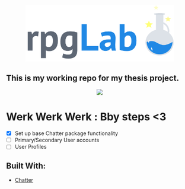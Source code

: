 <p align="center"><img src="https://github.com/shadiaali/rpglab/blob/master/public/images/rpglab_logo_png.png?raw=true" width="400"></p>

## This is my working repo for my thesis project.

<p align="center"><img src="https://media.giphy.com/media/Fv8uxK7iNIEhi/source.gif" width="400"></p>

# Werk Werk Werk : Bby steps <3

-   [x] Set up base Chatter package functionality
-   [ ] Primary/Secondary User accounts
-   [ ] User Profiles

## Built With:

-   [Chatter](https://github.com/webdevmatics/chatter/)
